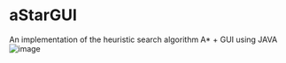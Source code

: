 # aStarGUI
An implementation of the heuristic search algorithm A* + GUI using JAVA
![image](https://user-images.githubusercontent.com/45602636/119244868-8b212780-bb6c-11eb-8db2-48058e663327.png)
